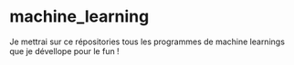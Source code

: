 # machine_learning

Je mettrai sur ce répositories tous les programmes de machine learnings que je dévellope pour le fun !
